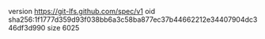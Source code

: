 version https://git-lfs.github.com/spec/v1
oid sha256:1f1777d359d93f038bb6a3c58ba877ec37b44662212e34407904dc346df3d990
size 6025
